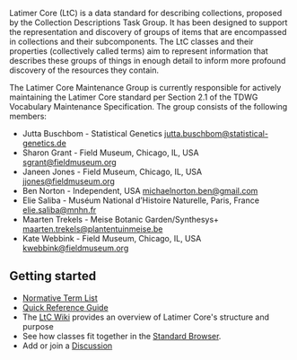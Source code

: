 Latimer Core (LtC) is a data standard for describing collections, proposed by the Collection Descriptions Task Group. It has been designed to support the representation and discovery of groups of items that are encompassed in collections and their subcomponents. The LtC classes and their properties (collectively called terms) aim to represent information that describes these groups of things in enough detail to inform more profound discovery of the resources they contain.

The Latimer Core Maintenance Group is currently responsible for actively maintaining the Latimer Core standard per Section 2.1 of the TDWG Vocabulary Maintenance Specification. The group consists of the following members:
- Jutta Buschbom - Statistical Genetics <jutta.buschbom@statistical-genetics.de>
- Sharon Grant - Field Museum, Chicago, IL, USA <sgrant@fieldmuseum.org>
- Janeen Jones - Field Museum, Chicago, IL, USA <jjones@fieldmuseum.org>
- Ben Norton - Independent, USA <michaelnorton.ben@gmail.com>
- Elie Saliba - Muséum National d’Histoire Naturelle, Paris, France <elie.saliba@mnhn.fr>
- Maarten Trekels - Meise Botanic Garden/Synthesys+ <maarten.trekels@plantentuinmeise.be>
- Kate Webbink - Field Museum, Chicago, IL, USA <kwebbink@fieldmuseum.org>

Getting started[](#getting-started)
-----------------------------------
*   [Normative Term List](terms/)
*   [Quick Reference Guide](quick-reference/)
*   The [LtC Wiki](https://github.com/tdwg/ltc/wiki/1.-Overview-of-Latimer-Core) provides an overview of Latimer Core's structure and purpose
*   See how classes fit together in the [Standard Browser](https://rebrand.ly/tdwg-cd-standard-browser).
*   Add or join a [Discussion](https://github.com/tdwg/ltc/discussions)
